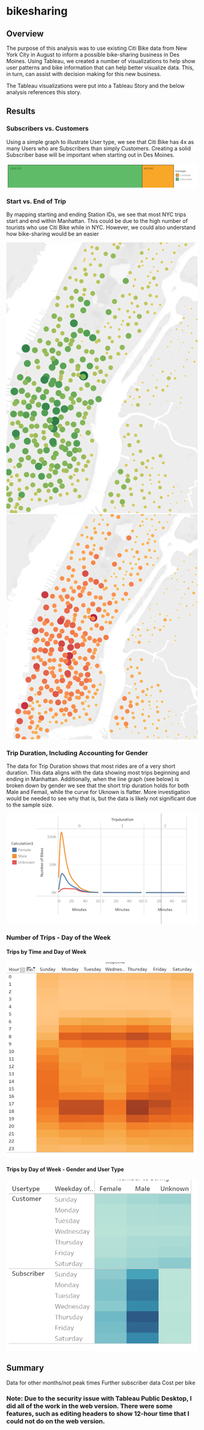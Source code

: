# bikesharing

## Overview
The purpose of this analysis was to use existing Citi Bike data from New York City in August to inform a possible bike-sharing business in Des Moines.  Using Tableau, we created a number of visualizations to help show user patterns and bike information that can help better visualize data.  This, in turn, can assist with decision making for this new business. 

The Tableau visualizations were put into a Tableau Story and the below analysis references this story. 

## Results 

### Subscribers vs. Customers
Using a simple graph to illustrate User type, we see that Citi Bike has 4x as many Users who are Subscribers than simply Customers.  Creating a solid Subscriber base will be important when starting out in Des Moines.

![Users](https://github.com/cflavallee/bikesharing/blob/main/Users.PNG)

### Start vs. End of Trip
By mapping starting and ending Station IDs, we see that most NYC trips start and end within Manhattan.  This could be due to the high number of tourists who use Citi Bike while in NYC.  However, we could also understand how bike-sharing would be an easier 


![Start](https://github.com/cflavallee/bikesharing/blob/main/StartStationID.PNG)
![Stop](https://github.com/cflavallee/bikesharing/blob/main/EndStationID.PNG)

### Trip Duration, Including Accounting for Gender 
The data for Trip Duration shows that most rides are of a very short duration.  This data aligns with the data showing most trips beginning and ending in Manhattan.  Additionally, when the line graph (see below) is broken down by gender we see that the short trip duration holds for both Male and Femail, while the curve for Uknown is flatter.  More investigation would be needed to see why that is, but the data is likely not significant due to the sample size.

![TripDuration](https://github.com/cflavallee/bikesharing/blob/main/TripDuration.PNG)

### Number of Trips - Day of the Week

#### Trips by Time and Day of Week

![GenderUser](https://github.com/cflavallee/bikesharing/blob/main/Weekday.PNG)

#### Trips by Day of Week - Gender and User Type

![GenderUser](https://github.com/cflavallee/bikesharing/blob/main/WeekdayGenderUser.PNG)


## Summary


Data for other months/not peak times
Further subscriber data
Cost per bike

### Note:  Due to the security issue with Tableau Public Desktop, I did all of the work in the web version.  There were some features, such as editing headers to show 12-hour time that I could not do on the web version.

